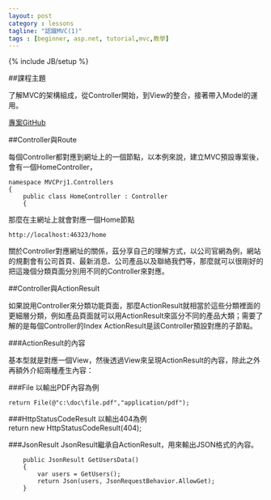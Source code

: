```yaml
---
layout: post
category : lessons
tagline: "認識MVC(1)"
tags : [beginner, asp.net, tutorial,mvc,教學]
---
```


{% include JB/setup %}

##課程主題

了解MVC的架構組成，從Controller開始，到View的整合，接著帶入Model的運用。

[專案GitHub](https://github.com/hahalin/mvc_tutorial)

##Controller與Route

每個Controller都對應到網址上的一個節點，以本例來說，建立MVC預設專案後，會有一個HomeController，

    namespace MVCPrj1.Controllers
    {
        public class HomeController : Controller
        {

那麼在主網址上就會對應一個Home節點

    http://localhost:46323/home

關於Controller對應網址的關係，茲分享自己的理解方式，以公司官網為例，網站的規劃會有公司首頁、最新消息、公司產品以及聯絡我們等，那麼就可以很剛好的把這幾個分類頁面分別用不同的Controller來對應。

##Controller與ActionResult

如果說用Controller來分類功能頁面，那麼ActionResult就相當於這些分類裡面的更細層分類，例如產品頁面就可以用ActionResult來區分不同的產品大類；需要了解的是每個Controller的Index ActionResult是該Controller預設對應的子節點。

###ActionResult的內容

基本型就是對應一個View，然後透過View來呈現ActionResult的內容，除此之外再額外介紹兩種產生內容：

###File 
以輸出PDF內容為例

    return File(@"c:\doc\file.pdf","application/pdf");    

###HttpStatusCodeResult
以輸出404為例    
    return new HttpStatusCodeResult(404);

###JsonResult 
JsonResult繼承自ActionResult，用來輸出JSON格式的內容。

        public JsonResult GetUsersData()
        {
            var users = GetUsers();
            return Json(users, JsonRequestBehavior.AllowGet);
        }  
